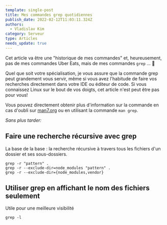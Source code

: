 ```yaml
---
template: single-post
title: Mes commandes grep quotidiennes
publish_date: 2022-02-12T11:03:11.324Z
authors:
  - Vladislav Kim
category: Serveur
type: Articles
needs_update: true
---
```

Cet article va être une "historique de mes commandes" et, heureusement, pas de mes commandes Uber Eats, mais de mes commandes `grep` ... 🥁

Quel que soit votre spécialisation, je vous assure que la commande grep peut grandement vous servir, même si vous avez l'habitude de faire vos recherches directement dans votre IDE ou éditeur de code. Si vous connaissez Linux sur le bout de vos doigts, cet article n'est peut être pas pour vous!

Vous pouvez directement obtenir plus d'information sur la commande en cas d'oubli sur [man7.org](https://man7.org/linux/man-pages/man1/grep.1.html) ou en utilisant la commande `man grep`.

*Sans plus tarder:*

## Faire une recherche récursive avec grep

La base de la base : la recherche récursive à travers tous les fichiers d'un dossier et ses sous-dossiers.

```
grep -r "pattern" .
grep -r --exclude-dir=node_modules "pattern" .
grep -r --exclude-dir={node_modules,vendor}
```

## Utiliser grep en affichant le nom des fichiers seulement

Utile pour une meilleure visibilité

```
grep -l
```